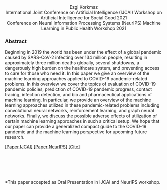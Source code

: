 <head>
  <meta name="keywords" content="heathcare, machine learning, deep learning, ML, AI, artificial intelligence, COVID-19, Sars-CoV-2, pandemic, medical, reinforcement learning, RL, biomedical, health, epidemic, infection, computer vision, CNN, neural networks, deep neural networks, artificial neural networks, pharmaceutical, pandemic progress, COVID-19 pandemic, GAN, recurrent network, LSTM, RL, GNN, graph neural networks">
</head>


<div align="center">
  Ezgi Korkmaz  <br />
  International Joint Conference on Artificial Intelligence (IJCAI) Workshop on Artificial Intelligence for Social Good 2021 <br />
  Conference on Neural Information Processing Systems (NeurIPS) Machine Learning in Public Health Workshop 2021
  </div>


### Abstract

Beginning in 2019 the world has been under the effect of a global pandemic caused by SARS-CoV-2 infecting over 134 million people, resulting in approximately three million deaths globally, several shutdowns, a dangerously high burden on the healthcare system, and preventing access to care for those who need it. In this paper we give an overview of the machine learning approaches applied to COVID-19 pandemic-related problems. In this overview we cover the topics of evaluation of COVID-19 pandemic policies, prediction of COVID-19 pandemic progress, contact tracing, infection detection, and bio and pharmaceutical applications of machine learning. In particular, we provide an overview of the machine learning approaches utilized in these pandemic-related problems including convolutional neural networks, reinforcement learning, and graph neural networks. Finally, we discuss the possible adverse effects of utilization of certain machine learning approaches in such a critical setup. We hope that our paper can provide a generalized compact guide to the COVID-19 pandemic and the machine learning perspective for upcoming future research.


[[Paper IJCAI]](https://ezgikorkmaz.github.io/ijcai21EK.pdf)    [[Paper NeurIPS]](https://ezgikorkmaz.github.io/neurips21.pdf)  [[Cite]](ekuaibibtex.html)


<br />
<br />
<br />
<br />

*This paper accepted as Oral Presentation in IJCAI and NeurIPS workshop.






